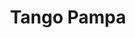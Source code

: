 ---
title: "Tango Pampa"
url: /ciudad-autonoma-de-buenos-aires/tango-pampa/
shop: reparación de automóviles
---
